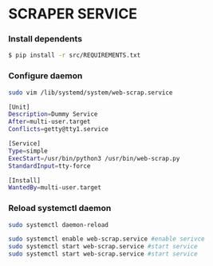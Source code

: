 # SCRAPER SERVICE

### Install dependents

```sh
$ pip install -r src/REQUIREMENTS.txt
```

### Configure daemon
```sh
sudo vim /lib/systemd/system/web-scrap.service
```
```sh
[Unit]
Description=Dummy Service
After=multi-user.target
Conflicts=getty@tty1.service

[Service]
Type=simple
ExecStart=/usr/bin/python3 /usr/bin/web-scrap.py
StandardInput=tty-force

[Install]
WantedBy=multi-user.target
```

### Reload systemctl daemon
```sh
sudo systemctl daemon-reload
```

```sh
sudo systemctl enable web-scrap.service #enable serivce
sudo systemctl start web-scrap.service #start service
sudo systemctl start web-scrap.service #start service
```